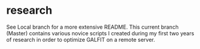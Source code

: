 # research
See Local branch for a more extensive README. This current branch (Master) contains various novice scripts I created during my first two years of research in order to optimize GALFIT on a remote server.
